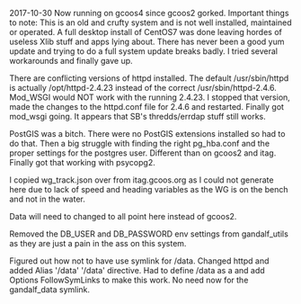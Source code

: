 2017-10-30
Now running on gcoos4 since gcoos2 gorked.
Important things to note: This is an old and crufty system and is not
well installed, maintained or operated. A full desktop install of CentOS7
was done leaving hordes of useless Xlib stuff and apps lying about. There has
never been a good yum update and trying to do a full system update breaks badly. I
tried several workarounds and finally gave up.

There are conflicting versions of httpd installed. The default /usr/sbin/httpd is 
actually /opt/httpd-2.4.23 instead of the correct /usr/sbin/httpd-2.4.6. Mod_WSGI
would NOT work with the running 2.4.23.  I stopped that version, made the changes 
to the httpd.conf file for 2.4.6 and restarted. Finally got mod_wsgi going. It appears
that SB's thredds/errdap stuff still works. 

PostGIS was a bitch. There were no PostGIS extensions installed so had to do that. Then
a big struggle with finding the right pg_hba.conf and the proper settings for the 
postgres user. Different than on gcoos2 and itag. Finally got that working with psycopg2.

I copied wg_track.json over from itag.gcoos.org as I could not generate here due to 
lack of speed and heading variables as the WG is on the bench and not in the water. 

Data will need to changed to all point here instead of gcoos2.

Removed the DB_USER and DB_PASSWORD env settings from gandalf_utils as they are just
a pain in the ass on this system. 

Figured out how not to have use symlink for /data. Changed httpd and added
Alias '/data' '/data' directive. Had to define /data as a <Directory> and add
Options FollowSymLinks to make this work. No need now for the gandalf_data symlink.


